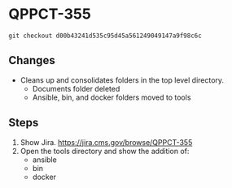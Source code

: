 # QPPCT-355

`git checkout d00b43241d535c95d45a561249049147a9f98c6c`

## Changes
- Cleans up and consolidates folders in the top level directory.
    - Documents folder deleted
    - Ansible, bin, and docker folders moved to tools

## Steps
1. Show Jira.  https://jira.cms.gov/browse/QPPCT-355
2. Open the tools directory and show the addition of:
     - ansible
     - bin
     - docker